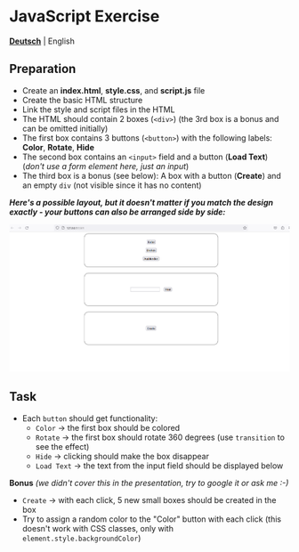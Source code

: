 # JavaScript Exercise

**[Deutsch](README.md)** | English

## Preparation

- Create an **index.html**, **style.css**, and **script.js** file
- Create the basic HTML structure
- Link the style and script files in the HTML
- The HTML should contain 2 boxes (`<div>`) (the 3rd box is a bonus and can be omitted initially)
- The first box contains 3 buttons (`<button>`) with the following labels: **Color**, **Rotate**, **Hide**
- The second box contains an `<input>` field and a button (**Load Text**) (*don't use a form element here, just an input*)
- The third box is a bonus (see below): A box with a button (**Create**) and an empty `div` (not visible since it has no content)

***Here's a possible layout, but it doesn't matter if you match the design exactly - your buttons can also be arranged side by side:***

![Page Preview](mockup.png)

## Task
- Each `button` should get functionality:
  - `Color` → the first box should be colored
  - `Rotate` → the first box should rotate 360 degrees (use `transition` to see the effect)
  - `Hide` → clicking should make the box disappear
  - `Load Text` → the text from the input field should be displayed below

**Bonus** *(we didn't cover this in the presentation, try to google it or ask me :-)*
- `Create` → with each click, 5 new small boxes should be created in the box
- Try to assign a random color to the "Color" button with each click (this doesn't work with CSS classes, only with `element.style.backgroundColor`)